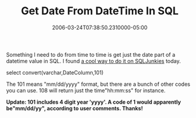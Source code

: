 ﻿---
title: Get Date From DateTime In SQL
date: "2006-03-24T07:38:50.2310000-05:00"
description: Something I need to do from time to time is get just the date part
featuredImage: img/15952-featured.png
---

Something I need to do from time to time is get just the date part of a datetime value in SQL. I found [a cool way to do it on SQLJunkies](http://www.sqljunkies.com/Article/6676BEAE-1967-402D-9578-9A1C7FD826E5.scuk) today.

select convert(varchar,DateColumn,101)

The 101 means "mm/dd/yyyy" format, but there are a bunch of other codes you can use. 108 will return just the time"hh:mm:ss" for instance.

**Update: 101 includes 4 digit year 'yyyy'. A code of 1 would apparently be"mm/dd/yy", according to user comments. Thanks!**

